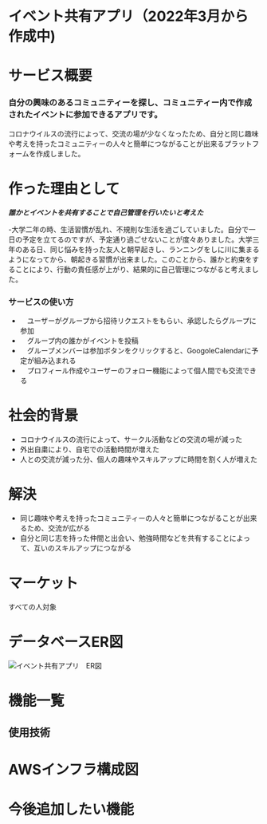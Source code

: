 # イベント共有アプリ（2022年3月から作成中)



# サービス概要

###  自分の興味のあるコミュニティーを探し、コミュニティー内で作成されたイベントに参加できるアプリです。
コロナウイルスの流行によって、交流の場が少なくなったため、自分と同じ趣味や考えを持ったコミュニティーの人々と簡単につながることが出来るプラットフォームを作成しました。

# 作った理由として
***誰かとイベントを共有することで自己管理を行いたいと考えた***　　

-大学二年の時、生活習慣が乱れ、不規則な生活を過ごしていました。自分で一日の予定を立てるのですが、予定通り過ごせないことが度々ありました。大学三年のある日、同じ悩みを持った友人と朝早起きし、ランニングをしに川に集まるようになってから、朝起きる習慣が出来ました。このことから、誰かと約束をすることにより、行動の責任感が上がり、結果的に自己管理につながると考えました。

### サービスの使い方
- 　ユーザーがグループから招待リクエストをもらい、承認したらグループに参加
- 　グループ内の誰かがイベントを投稿
- 　グループメンバーは参加ボタンをクリックすると、GoogoleCalendarに予定が組み込まれる
- 　プロフィール作成やユーザーのフォロー機能によって個人間でも交流できる

# 社会的背景
* コロナウイルスの流行によって、サークル活動などの交流の場が減った
* 外出自粛により、自宅での活動時間が増えた
* 人との交流が減った分、個人の趣味やスキルアップに時間を割く人が増えた

# 解決
* 同じ趣味や考えを持ったコミュニティーの人々と簡単につながることが出来るため、交流が広がる
* 自分と同じ志を持った仲間と出会い、勉強時間などを共有することによって、互いのスキルアップにつながる

# マーケット
すべての人対象

# データベースER図
![イベント共有アプリ　ER図](https://user-images.githubusercontent.com/98827504/178262150-21c27dbb-1a42-4ac4-bd7f-80feb9cc4054.png)

# 機能一覧

## 使用技術

# AWSインフラ構成図


# 今後追加したい機能
